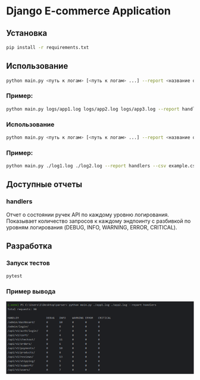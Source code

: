 # Django E-commerce Application

## Установка

```bash
pip install -r requirements.txt
```

## Использование

```bash
python main.py <путь к логам> [<путь к логам> ...] --report <название отчета>
```

### Пример:

```bash
python main.py logs/app1.log logs/app2.log logs/app3.log --report handlers
```

### Использование
```bash
python main.py <путь к логам> [<путь к логам> ...] --report <название отчета> --<формат отчета> <название отсчета>.<формат отчета>
```

### Пример:

```bash
python main.py ./log1.log ./log2.log --report handlers --csv example.csv
```

## Доступные отчеты

### handlers
Отчет о состоянии ручек API по каждому уровню логирования. Показывает количество запросов к каждому эндпоинту с разбивкой по уровням логирования (DEBUG, INFO, WARNING, ERROR, CRITICAL).

## Разработка

### Запуск тестов

```bash
pytest
```

### Пример вывода

![img.png](pict/img.png)
